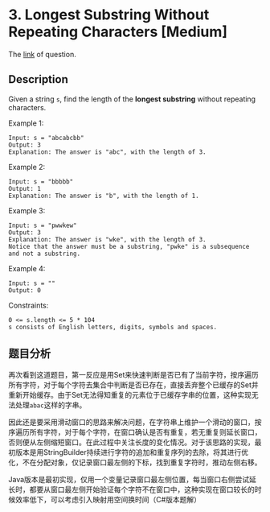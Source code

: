 # 3. Longest Substring Without Repeating Characters [Medium]

The [link](https://leetcode.com/problems/longest-substring-without-repeating-characters/) of question.

## Description

Given a string `s`, find the length of the **longest substring** without repeating characters.

Example 1:
```
Input: s = "abcabcbb"
Output: 3
Explanation: The answer is "abc", with the length of 3.
```

Example 2:
```
Input: s = "bbbbb"
Output: 1
Explanation: The answer is "b", with the length of 1.
```

Example 3:
```
Input: s = "pwwkew"
Output: 3
Explanation: The answer is "wke", with the length of 3.
Notice that the answer must be a substring, "pwke" is a subsequence and not a substring.
```

Example 4:
```
Input: s = ""
Output: 0
```

Constraints:
```
0 <= s.length <= 5 * 104
s consists of English letters, digits, symbols and spaces.
```

## 题目分析

再次看到这道题目，第一反应是用Set来快速判断是否已有了当前字符，按序遍历所有字符，对于每个字符去集合中判断是否已存在，直接丢弃整个已缓存的Set并重新开始缓存。由于Set无法得知重复的元素位于已缓存字串的位置，这种实现无法处理`abac`这样的字串。

因此还是要采用滑动窗口的思路来解决问题，在字符串上维护一个滑动的窗口，按序遍历所有字符，对于每个字符，在窗口确认是否有重复，若无重复则延长窗口，否则便从左侧缩短窗口。在此过程中关注长度的变化情况。对于该思路的实现，最初版本是用StringBuilder持续进行字符的追加和重复序列的去除，将其进行优化，不在分配对象，仅记录窗口最左侧的下标，找到重复字符时，推动左侧右移。

Java版本是最初实现，仅用一个变量记录窗口最左侧位置，每当窗口右侧尝试延长时，都要从窗口最左侧开始验证每个字符不在窗口中，这种实现在窗口较长的时候效率低下，可以考虑引入映射用空间换时间（C#版本题解）
